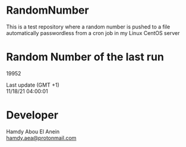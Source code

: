 # RandomNumber    
This is a test repository where a random number is pushed to a file automatically passwordless from a cron job in my Linux CentOS server    
# Random Number of the last run   
19952
      
Last update (GMT +1)    
11/18/21 04:00:01
# Developer    
Hamdy Abou El Anein   
hamdy.aea@protonmail.com
